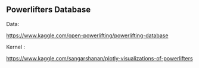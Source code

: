 ## Powerlifters Database

Data: 

https://www.kaggle.com/open-powerlifting/powerlifting-database

Kernel :

https://www.kaggle.com/sangarshanan/plotly-visualizations-of-powerlifters
